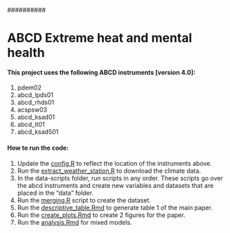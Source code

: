 ##########
# ABCD Extreme heat and mental health


#### This project uses the following ABCD instruments [version 4.0]:

1. pdem02
2. abcd_lpds01
3. abcd_rhds01
4. acspsw03
5. abcd_ksad01
6. abcd_lt01
7. abcd_ksad501


#### How to run the code:

1. Update the [config.R](config.R) to reflect the location of the instruments above.
2. Run the [extract_weather_station.R](scripts/extract_weather_station.R) to download the climate data.
3. In the data-scripts folder, run scripts in any order. These scripts go over the abcd instruments and create new variables and datasets that are placed in the “data” folder.
4. Run the [merging.R](scripts/merging.R) script to create the dataset.
5. Run the [descriptive_table.Rmd](scripts/descriptive_table.Rmd) to generate table 1 of the main paper.
6. Run the [create_plots.Rmd](scripts/create_plots.Rmd) to create 2 figures for the paper.
7. Run the [analysis.Rmd](scripts/analysis.Rmd) for mixed models.